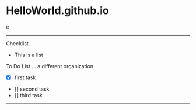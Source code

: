 # HelloWorld.github.io
e

 ---

Checklist
- This is a list

To Do List ... a different organization
- [x] first task
- [] second task
- [] third task

 ---